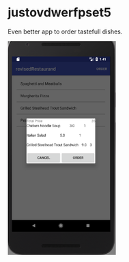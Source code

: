 # justovdwerfpset5

Even better app to order tastefull dishes.

<img src=https://github.com/elgoesto/justovdwerfpset5/blob/master/revisedresto.png height="500">
